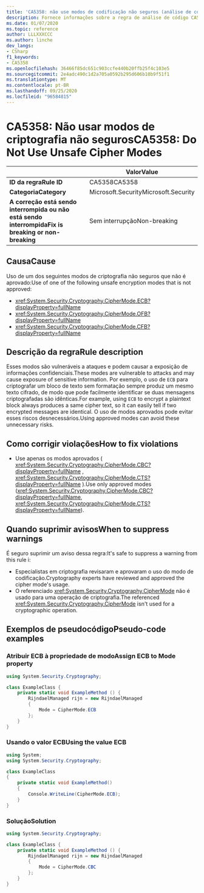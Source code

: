 ```yaml
---
title: 'CA5358: não use modos de codificação não seguros (análise de código)'
description: Fornece informações sobre a regra de análise de código CA5358, incluindo causas, como corrigir violações e quando suprimir.
ms.date: 01/07/2020
ms.topic: reference
author: LLLXXXCCC
ms.author: linche
dev_langs:
- CSharp
f1_keywords:
- CA5358
ms.openlocfilehash: 36466f85dc651c903ccfe440b20ffb25f4c103e5
ms.sourcegitcommit: 2e4adc490c1d2a705a0592b295d606b10b9f51f1
ms.translationtype: MT
ms.contentlocale: pt-BR
ms.lasthandoff: 09/25/2020
ms.locfileid: "96584815"
---
```

# <a name="ca5358-do-not-use-unsafe-cipher-modes"></a><span data-ttu-id="7bf20-103">CA5358: Não usar modos de criptografia não seguros</span><span class="sxs-lookup"><span data-stu-id="7bf20-103">CA5358: Do Not Use Unsafe Cipher Modes</span></span>

| | <span data-ttu-id="7bf20-104">Valor</span><span class="sxs-lookup"><span data-stu-id="7bf20-104">Value</span></span> |
|-|-|
| <span data-ttu-id="7bf20-105">**ID da regra**</span><span class="sxs-lookup"><span data-stu-id="7bf20-105">**Rule ID**</span></span> |<span data-ttu-id="7bf20-106">CA5358</span><span class="sxs-lookup"><span data-stu-id="7bf20-106">CA5358</span></span>|
| <span data-ttu-id="7bf20-107">**Categoria**</span><span class="sxs-lookup"><span data-stu-id="7bf20-107">**Category**</span></span> |<span data-ttu-id="7bf20-108">Microsoft.Security</span><span class="sxs-lookup"><span data-stu-id="7bf20-108">Microsoft.Security</span></span>|
| <span data-ttu-id="7bf20-109">**A correção está sendo interrompida ou não está sendo interrompida**</span><span class="sxs-lookup"><span data-stu-id="7bf20-109">**Fix is breaking or non-breaking**</span></span> |<span data-ttu-id="7bf20-110">Sem interrupção</span><span class="sxs-lookup"><span data-stu-id="7bf20-110">Non-breaking</span></span>|

## <a name="cause"></a><span data-ttu-id="7bf20-111">Causa</span><span class="sxs-lookup"><span data-stu-id="7bf20-111">Cause</span></span>

<span data-ttu-id="7bf20-112">Uso de um dos seguintes modos de criptografia não seguros que não é aprovado:</span><span class="sxs-lookup"><span data-stu-id="7bf20-112">Use of one of the following unsafe encryption modes that is not approved:</span></span>

- <xref:System.Security.Cryptography.CipherMode.ECB?displayProperty=fullName>
- <xref:System.Security.Cryptography.CipherMode.OFB?displayProperty=fullName>
- <xref:System.Security.Cryptography.CipherMode.CFB?displayProperty=fullName>

## <a name="rule-description"></a><span data-ttu-id="7bf20-113">Descrição da regra</span><span class="sxs-lookup"><span data-stu-id="7bf20-113">Rule description</span></span>

<span data-ttu-id="7bf20-114">Esses modos são vulneráveis a ataques e podem causar a exposição de informações confidenciais.</span><span class="sxs-lookup"><span data-stu-id="7bf20-114">These modes are vulnerable to attacks and may cause exposure of sensitive information.</span></span> <span data-ttu-id="7bf20-115">Por exemplo, o uso de `ECB` para criptografar um bloco de texto sem formatação sempre produz um mesmo texto cifrado, de modo que pode facilmente identificar se duas mensagens criptografadas são idênticas.</span><span class="sxs-lookup"><span data-stu-id="7bf20-115">For example, using `ECB` to encrypt a plaintext block always produces a same cipher text, so it can easily tell if two encrypted messages are identical.</span></span> <span data-ttu-id="7bf20-116">O uso de modos aprovados pode evitar esses riscos desnecessários.</span><span class="sxs-lookup"><span data-stu-id="7bf20-116">Using approved modes can avoid these unnecessary risks.</span></span>

## <a name="how-to-fix-violations"></a><span data-ttu-id="7bf20-117">Como corrigir violações</span><span class="sxs-lookup"><span data-stu-id="7bf20-117">How to fix violations</span></span>

- <span data-ttu-id="7bf20-118">Use apenas os modos aprovados ( <xref:System.Security.Cryptography.CipherMode.CBC?displayProperty=fullName> , <xref:System.Security.Cryptography.CipherMode.CTS?displayProperty=fullName> ).</span><span class="sxs-lookup"><span data-stu-id="7bf20-118">Use only approved modes (<xref:System.Security.Cryptography.CipherMode.CBC?displayProperty=fullName>, <xref:System.Security.Cryptography.CipherMode.CTS?displayProperty=fullName>).</span></span>

## <a name="when-to-suppress-warnings"></a><span data-ttu-id="7bf20-119">Quando suprimir avisos</span><span class="sxs-lookup"><span data-stu-id="7bf20-119">When to suppress warnings</span></span>

<span data-ttu-id="7bf20-120">É seguro suprimir um aviso dessa regra:</span><span class="sxs-lookup"><span data-stu-id="7bf20-120">It's safe to suppress a warning from this rule i:</span></span>

- <span data-ttu-id="7bf20-121">Especialistas em criptografia revisaram e aprovaram o uso do modo de codificação.</span><span class="sxs-lookup"><span data-stu-id="7bf20-121">Cryptography experts have reviewed and approved the cipher mode's usage.</span></span>
- <span data-ttu-id="7bf20-122">O referenciado <xref:System.Security.Cryptography.CipherMode> não é usado para uma operação de criptografia.</span><span class="sxs-lookup"><span data-stu-id="7bf20-122">The referenced <xref:System.Security.Cryptography.CipherMode> isn't used for a cryptographic operation.</span></span>

## <a name="pseudo-code-examples"></a><span data-ttu-id="7bf20-123">Exemplos de pseudocódigo</span><span class="sxs-lookup"><span data-stu-id="7bf20-123">Pseudo-code examples</span></span>

### <a name="assign-ecb-to-mode-property"></a><span data-ttu-id="7bf20-124">Atribuir ECB à propriedade de modo</span><span class="sxs-lookup"><span data-stu-id="7bf20-124">Assign ECB to Mode property</span></span>

```csharp
using System.Security.Cryptography;

class ExampleClass {
    private static void ExampleMethod () {
        RijndaelManaged rijn = new RijndaelManaged
        {
            Mode = CipherMode.ECB
        };
    }
}
```

### <a name="using-the-value-ecb"></a><span data-ttu-id="7bf20-125">Usando o valor ECB</span><span class="sxs-lookup"><span data-stu-id="7bf20-125">Using the value ECB</span></span>

```csharp
using System;
using System.Security.Cryptography;

class ExampleClass
{
    private static void ExampleMethod()
    {
        Console.WriteLine(CipherMode.ECB);
    }
}
```

### <a name="solution"></a><span data-ttu-id="7bf20-126">Solução</span><span class="sxs-lookup"><span data-stu-id="7bf20-126">Solution</span></span>

```csharp
using System.Security.Cryptography;

class ExampleClass {
    private static void ExampleMethod () {
        RijndaelManaged rijn = new RijndaelManaged
        {
            Mode = CipherMode.CBC
        };
    }
}
```
